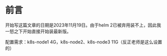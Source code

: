 # 前言

开始写这篇文章的日期是2023年11月19日。由于helm 2已被弃用装不上，因此我一怒之下开始直接开始装最新版。

配置需求：k8s-node1 4G，k8s-node2、k8s-node3 11G（反正老师是这么设置的）

